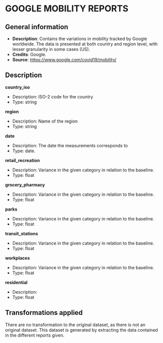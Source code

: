 # GOOGLE MOBILITY REPORTS

## General information

- **Description**: Contains the variations in mobility tracked by Google worldwide.
    The data is presented at both country and region level, with lesser granularity in some cases (US).
- **Credits**: Google.
- **Source**: https://www.google.com/covid19/mobility/

## Description

**country_iso**
- Description: ISO-2 code for the country
- Type: string


**region**
- Description: Name of the region
- Type: string

**date**
- Description: The date the measurements corresponds to
- Type: date.

**retail_recreation**
- Description: Variance in the given category in relation to the baseline.
- Type: float

**grocery_pharmacy**
- Description: Variance in the given category in relation to the baseline.
- Type: float

**parks**
- Description: Variance in the given category in relation to the baseline.
- Type: float

**transit_stations**
- Description: Variance in the given category in relation to the baseline.
- Type: float

**workplaces**
- Description: Variance in the given category in relation to the baseline.
- Type: float

**residential**
- Description:
- Type: float


## Transformations applied

There are no transformation to the original dataset, as there is not an original dataset.
This dataset is generated by extracting the data contained in the different reports given.